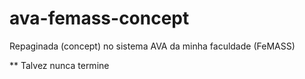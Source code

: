 # ava-femass-concept
<p>Repaginada (concept) no sistema AVA da minha faculdade (FeMASS)</p>
<p>** Talvez nunca termine</p>
